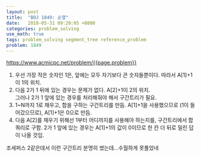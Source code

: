 ```yaml
---
layout: post
title:  "BOJ 1849: 순열"
date:   2018-05-31 09:20:05 +0800
categories: problem_solving
use_math: true
tags: problem_solving segment_tree reference_problem
problem: 1849
---
```


<a target="_blank" href="https://www.acmicpc.net/problem/{{page.problem}}">https://www.acmicpc.net/problem/{{page.problem}}</a><br/>
  

1. 우선 가장 작은 숫자인 1은, 앞에는 모두 자기보다 큰 숫자들뿐이다. 따라서 A[1]+1이 1의 위치.
2. 다음 2가 1 뒤에 있는 경우는 문제가 없다. A[2]+1이 2의 위치.   
그러나 2가 1 앞에 있는 경우를 처리해줘야 해서 구간트리가 필요.
3. 1~N까지 1로 채우고, 합을 구하는 구간트리를 만듬. A[1]+1을 사용했으므로 (1이 들어갔으므로), A[1]+1은 0으로 만듬. 
4. 다음 A[2]를 채우기 위해선 1부터 어디까지를 사용해야 하는지를, 구간트리에서 합 쿼리로 구함. 2가 1 앞에 있는 경우는 A[1]+1의 값이 0이므로 한 칸 더 뒤로 밀린 답이 나올 것임.

조세퍼스 2같은데서 이런 구간트리 분명히 썼는데...수월하게 못풀었네